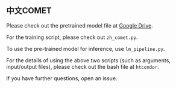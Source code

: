 ## 中文COMET

Please check out the pretrained model file at [Google Drive](https://drive.google.com/file/d/1cM_r4fIq03VdqHGQZ6ah6g6Pm_TXfH9b/view?usp=sharing).

For the training script, please check out `zh_comet.py`.

To use the pre-trained model for inference, use `lm_pipeline.py`.

For the details of using the above two scripts (such as arguments, input/output files), please check out the bash file at `htcondor`.

If you have further questions, open an issue.